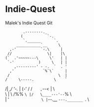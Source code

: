 # Indie-Quest
Malek's Indie Quest Git


            .--------._
           (           `-.
            `.______      `.
         ___________`__     \
      ,-'           `-.\     |
     //                \|    |\
    (`  .'~~~~~---\     \'   | |
     `-'           )     \   | |
        ,---------' - -.  `  . '
      ,'             `%`\`     |
     /                      \  |
    /     \-----.         \    `
   /|  ,_/      '-._            |
  (-'  /           /            `  
  ,`--<           |        \     \
  \ |  \         /%%             `\
   |/   \____---'--`%        \     \
   |    '           `               \
   |
    `--.__
          `---._______
                      `.
                        \             
